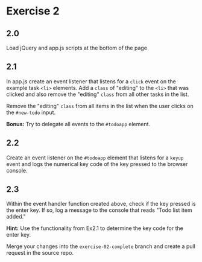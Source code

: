 # Exercise 2

## 2.0

Load jQuery and app.js scripts at the bottom of the page

## 2.1

In app.js create an event listener that listens for a `click` event on the example task `<li>` elements. Add a `class` of "editing" to the `<li>` that was clicked and also remove the "editing" `class` from all other tasks in the list.

Remove the "editing" `class` from all items in the list when the user clicks on the `#new-todo` input.

**Bonus:** Try to delegate all events to the `#todoapp` element.

## 2.2

Create an event listener on the `#todoapp` element that listens for a `keyup` event and logs the numerical key code of the key pressed to the browser console.

## 2.3

Within the event handler function created above, check if the key pressed is the enter key. If so, log a message to the console that reads "Todo list item added."

**Hint:** Use the functionality from Ex2.1 to determine the key code for the enter key.

Merge your changes into the `exercise-02-complete` branch and create a pull request in the source repo.
